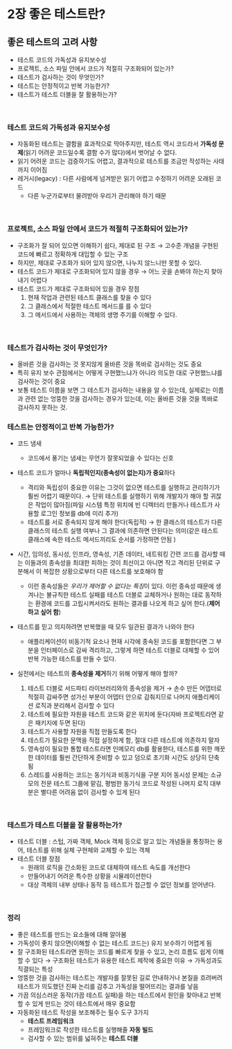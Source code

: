 # 2장 좋은 테스트란?

## 좋은 테스트의 고려 사항

- 테스트 코드의 가독성과 유지보수성
- 프로젝트, 소스 파일 안에서 코드가 적절히 구조화되어 있는가?
- 테스트가 검사하는 것이 무엇인가?
- 테스트는 안정적이고 반복 가능한가?
- 테스트가 테스트 더블을 잘 활용하는가?
<br>

### 테스트 코드의 가독성과 유지보수성

- 자동화된 테스트는 결함을 효과적으로 막아주지만, 테스트 역시 코드라서 **가독성 문제**(읽기 어려운 코드일수록 결함 수가 많다)에서 벗어날 수 없다.
- 읽기 어려운 코드는 검증하기도 어렵고, 결과적으로 테스트를 조금만 작성하는 사태까지 이어짐
- 레거시(legacy) : 다른 사람에게 넘겨받은 읽기 어렵고 수정하기 어려운 오래된 코드
    - 다른 누군가로부터 물려받아 우리가 관리해야 하기 때문
<br>

### 프로젝트, 소스 파일 안에서 코드가 적절히 구조화되어 있는가?

- 구조화가 잘 되어 있으면 이해하기 쉽다, 제대로 된 구조 → 고수준 개념을 구현된 코드에 빠르고 정확하게 대입할 수 있는 구조
- 하지만, 제대로 구조화가 되어 있지 않으면, 나누지 않느니만 못할 수 있다.
- 테스트 코드가 제대로 구조화되어 있지 않을 경우 → 어느 곳을 손봐야 하는지 찾아내기 어렵다
- 테스트 코드가 제대로 구조화되어 있을 경우 장점
    1. 현재 작업과 관련된 테스트 클래스를 찾을 수 있다
    2. 그 클래스에서 적절한 테스트 메서드를 를 수 있다
    3. 그 메서드에서 사용하는 객체의 생명 주기를 이해할 수 있다.
<br>

### 테스트가 검사하는 것이 무엇인가?

- 올바른 것을 검사하는 것 못지않게 올바른 것을 똑바로 검사하는 것도 중요
- 특히 유지 보수 관점에서는 어떻게 구현했느냐가 아니라 의도한 대로 구현했느냐를 검사하는 것이 중요
- 보통 테스트 이름을 보면 그 테스트가 검사하는 내용을 알 수 있는데, 실제로는 이름과 관련 없는 엉뚱한 것을 검사하는 경우가 있는데, 이는 올바른 것을 것을 똑바로 검사하지 못하는 것.

### 테스트는 안정적이고 반복 가능한가?

- 코드 냄새
    - 코드에서 풍기는 냄새는 무언가 잘못되었을 수 있다는 신호
- 테스트 코드가 얼마나 **독립적인지(종속성이 없는지)가 중요**하다
    - 격리와 독립성이 중요한 이유는 그것이 없으면 테스트를 실행하고 관리하기가 훨씬 어렵기 때문이다. → 단위 테스트를 실행하기 위해 개발자가 해야 할 귀찮은 작업이 많아짐(파일 시스템 특정 위치에 빈 디렉터리 만들거나 테스트가 사용할 로그인 정보를 db에 미리 추가)
    - 테스트를 서로 종속되지 않게 해야 한다(독립적) → 한 클래스의 테스트가 다른 클래스의 테스트 실행 여부나 그 결과에 의존하면 안된다는 의미(같은 테스트 클래스에 속한 테스트 메서드끼리도 순서를 가정하면 안됨 )
- 시간, 임의성, 동시성, 인프라, 영속성, 기존 데이터, 네트워킹 간련 코드를 검사할 때는 이들과의 종속성을 최대한 피하는 것이 최선이고 아니면 작고 격리된 단위로 구분해서 이 복잡한 상황으로부터 다른 테스트를 보호해야 함
    - 이런 종속성들은 *우리가 제어할 수 없다는 특징*이 있다. 이런 종속성 때문에 생겨나는 불규칙한 테스트 실패를 테스트 더블로 교체하거나 원하는 대로 동작하는 환경에 코드를 고립시켜서라도 원하는 결과를 나오게 하고 싶어 한다.(**제어하고 싶어 함**)

- 테스트를 믿고 의지하려면 반복했을 때 모두 일관된 결과가 나와야 한다
    - 애플리케이션이 비동기적 요소나 현재 시각에 종속된 코드를 포함한다면 그 부분을 인터페이스로 감싸 격리하고, 그렇게 하면 테스트 더블로 대체할 수 있어 반복 가능한 테스트를 만들 수 있다.
- 실전에서는 테스트의 **종속성을 제거**하기 위해 어떻게 해야 할까?
    1. 테스트 더블로 서드파티 라이브러리와의 종속성을 제거 → 손수 만든 어뎁터로 적절히 감싸주면 성가신 부분이 어뎁터 안으로 감춰지므로 나머지 애플리케이션 로직과 분리해서 검사할 수 있다
    2. 테스트에 필요한 자원을 테스트 코드와 같은 위치에 둔다(자바 프로젝트라면 같은 패키지에 두면 된다)
    3. 테스트가 사용할 자원을 직접 만들도록 한다
    4. 테스트가 필요한 문맥을 직접 설정하게 함, 절대 다른 테스트에 의존하지 말자
    5. 영속성이 필요한 통합 테스트라면 인메모리 db를 활용한다, 테스트를 위한 깨꿋한 데이터를 훨씬 간단하게 준비할 수 있고 덤으로 초기화 시간도 상당히 단축 됨
    6. 스레드를 사용하는 코드는 동기식과 비동기식을 구분 지어 동시성 문제는 소규모의 전문 테스트 그룹에 맡김, 평범한 동기식 코드로 작성된 나머지 로직 대부분은 별다른 어려움 없이 검사할 수 있게 된다
    
<br>

### 테스트가 테스트 더블을 잘 활용하는가?

- 테스트 더블 : 스텁, 가짜 객체, Mock 객체 등으로 알고 있는 개념들을 통칭하는 용어, 테스트를 위해 실체 구현체와 교체할 수 있는 객체
- 테스트 더블 장점
    - 원래의 로직을 간소화된 코드로 대체하여 테스트 속도를 개선한다
    - 만들어내기 어려운 특수한 상황을 시뮬레이션한다
    - 대상 객체의 내부 상태나 동작 등 테스트가 접근할 수 없던 정보를 얻어낸다.
<br>

### 정리

- 좋은 테스트를 만드는 요소들에 대해 알아봄
- 가독성이 좋지 않으면(이해할 수 없는 테스트 코드는) 유지 보수하기 어렵게 됨
- 잘 구조화된 테스트라면 원하는 코드를 빠르게 찾을 수 있고, 논리 흐름도 쉽게 이해할 수 있다 → 구조화된 테스트가 유용한 테스트 제작에 중요한 이유 → 가독성과도 직결되는 특성
- 엉뚱한 것을 검사하는 테스트는 개발자를 잘못된 길로 안내하거나 본질을 흐려버려 테스트가 의도했던 진짜 논리를 감추고 가독성을 떨어뜨리는 결과를 낳음
- 가끔 의심스러운 동작(가끔 테스트 실패)을 하는 테스트에서 원인을 찾아내고 반복할 수 있게 만드는 것이 테스트에서 매우 중요함
- 자동화된 테스트 작성을 보조해주는 필수 도구 3가지
    - **테스트 프레임워크**
    - 프레임워크로 작성한 테스트를 실행해줄 **자동 빌드**
    - 검사할 수 있는 범위를 넓혀주는 **테스트 더블**

